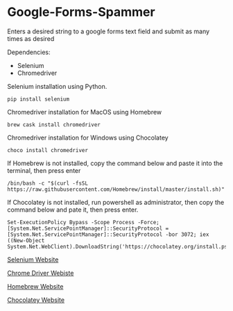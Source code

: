 # Google-Forms-Spammer
Enters a desired string to a google forms text field and submit as many times as desired

Dependencies:
- Selenium
- Chromedriver

Selenium installation using Python.
```
pip install selenium
```

Chromedriver installation for MacOS using Homebrew
```
brew cask install chromedriver
```

Chromedriver installation for Windows using Chocolatey
```
choco install chromedriver
```

If Homebrew is not installed, copy the command below and paste it into the terminal, then press enter
```
/bin/bash -c "$(curl -fsSL https://raw.githubusercontent.com/Homebrew/install/master/install.sh)"
```

If Chocolatey is not installed, run powershell as administrator, then copy the command below and pate it, then press enter.
```
Set-ExecutionPolicy Bypass -Scope Process -Force; [System.Net.ServicePointManager]::SecurityProtocol = [System.Net.ServicePointManager]::SecurityProtocol -bor 3072; iex ((New-Object System.Net.WebClient).DownloadString('https://chocolatey.org/install.ps1'))
```

[Selenium Website](https://www.selenium.dev/)

[Chrome Driver Webiste](https://chromedriver.chromium.org/)

[Homebrew Website](https://brew.sh/)

[Chocolatey Website](https://chocolatey.org/)

